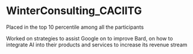 # WinterConsulting_CACIITG
Placed in the top 10 percentile among all the participants 

Worked on strategies to assist Google on to improve Bard, on how to integrate AI into their products and services to increase its revenue stream
